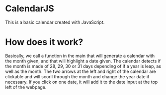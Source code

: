 ﻿# CalendarJS
This is a basic calendar created with JavaScript.

# How does it work?
Basically, we call a function in the main that will generate a calendar with the month given, and that will highlight a date given.
The calendar detects if the month is made of 28, 29, 30 or 31 days depending of if a year is leap, as well as the month.
The two arrows at the left and right of the calendar are clickable and will scorll through the month and change the year date if necessary.
If you click on one date, it will add it to the date input at the top left of the webpage.
